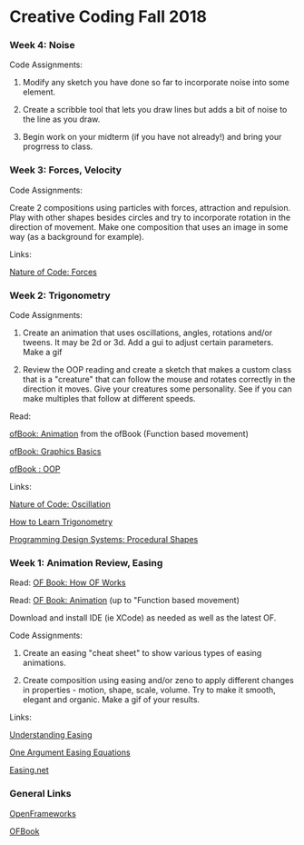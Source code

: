 # Creative Coding Fall 2018

### Week 4: Noise

Code Assignments:

1. Modify any sketch you have done so far to incorporate noise into some element.

2. Create a scribble tool that lets you draw lines but adds a bit of noise to the line as you draw. 

3. Begin work on your midterm (if you have not already!)  and bring your progrress to class.

### Week 3: Forces, Velocity

Code Assignments:

Create 2 compositions using particles with forces, attraction and repulsion. Play with other shapes besides circles and try to incorporate rotation in the direction of movement. Make one composition that uses an image in some way (as a background for example).

Links:

[Nature of Code: Forces](https://natureofcode.com/book/chapter-2-forces/)

### Week 2: Trigonometry

Code Assignments:

1. Create an animation that uses oscillations, angles, rotations and/or tweens. It may be 2d or 3d. Add a gui to adjust certain parameters. Make a gif

2. Review the OOP reading and create a sketch that makes a custom class that is a "creature" that can follow the mouse and rotates correctly in the direction it moves. Give your creatures some personality. See if you can make multiples that follow at different speeds.

Read:

[ofBook: Animation](http://openframeworks.cc/ofBook/chapters/animation.html) from the ofBook (Function based movement)

[ofBook: Graphics Basics](http://openframeworks.cc/ofBook/chapters/intro_to_graphics.html)

[ofBook : OOP](http://openframeworks.cc/ofBook/chapters/OOPs!.html)

Links:

[Nature of Code: Oscillation](http://natureofcode.com/book/chapter-3-oscillation/)

[How to Learn Trigonometry](https://betterexplained.com/articles/intuitive-trigonometry/)

[Programming Design Systems: Procedural Shapes](https://programmingdesignsystems.com/shape/procedural-shapes/index.html#procedural-shapes-qYPzCLg)


### Week 1: Animation Review, Easing

Read: [OF Book: How OF Works](https://openframeworks.cc/ofBook/chapters/how_of_works.html)

Read: [OF Book: Animation](https://openframeworks.cc/ofBook/chapters/animation.html) (up to "Function based movement)

Download and install IDE (ie XCode) as needed as well as the latest OF.

Code Assignments:

1. Create an easing "cheat sheet" to show various types of easing animations.

2. Create composition using easing and/or zeno to apply different changes in properties - motion, shape, scale, volume. Try to make it smooth, elegant and organic. Make a gif of your results.

Links:

[Understanding Easing](http://upshots.org/actionscript/jsas-understanding-easing)

[One Argument Easing Equations](https://gist.github.com/rezoner/713615dabedb59a15470)

[Easing.net](http://easings.net/)


### General Links

[OpenFrameworks](http://openframeworks.cc)

[OFBook](https://github.com/openframeworks/ofBook/tree/master/chapters)


